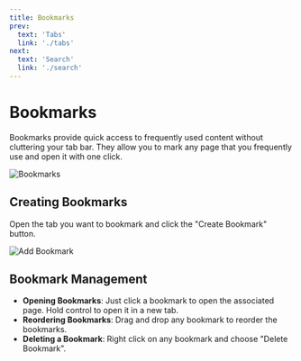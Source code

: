 ```yaml
---
title: Bookmarks
prev: 
  text: 'Tabs'
  link: './tabs'
next: 
  text: 'Search'
  link: './search'
---
```


# Bookmarks

Bookmarks provide quick access to frequently used content without cluttering your tab bar. They allow you to mark any page that you frequently use and open it with one click.

![Bookmarks](/assets/images/bookmarks.webp)

## Creating Bookmarks
Open the tab you want to bookmark and click the "Create Bookmark" button.

![Add Bookmark](/assets/images/add-bookmark.webp)

## Bookmark Management

   * **Opening Bookmarks**: Just click a bookmark to open the associated page.  Hold control to open it in a new tab.
   * **Reordering Bookmarks**: Drag and drop any bookmark to reorder the bookmarks.
   * **Deleting a Bookmark**: Right click on any bookmark and choose "Delete Bookmark".
